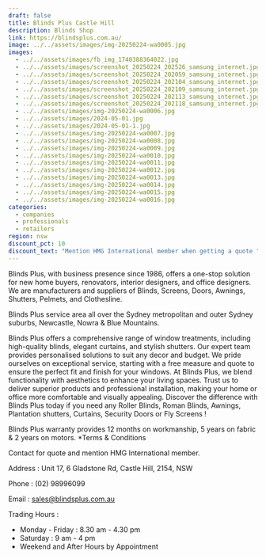 ```yaml
---
draft: false
title: Blinds Plus Castle Hill
description: Blinds Shop
link: https://blindsplus.com.au/
image: ../../assets/images/img-20250224-wa0005.jpg
images:
  - ../../assets/images/fb_img_1740388364022.jpg
  - ../../assets/images/screenshot_20250224_202526_samsung_internet.jpg
  - ../../assets/images/screenshot_20250224_202059_samsung_internet.jpg
  - ../../assets/images/screenshot_20250224_202104_samsung_internet.jpg
  - ../../assets/images/screenshot_20250224_202109_samsung_internet.jpg
  - ../../assets/images/screenshot_20250224_202113_samsung_internet.jpg
  - ../../assets/images/screenshot_20250224_202118_samsung_internet.jpg
  - ../../assets/images/img-20250224-wa0006.jpg
  - ../../assets/images/2024-05-01.jpg
  - ../../assets/images/2024-05-01-1.jpg
  - ../../assets/images/img-20250224-wa0007.jpg
  - ../../assets/images/img-20250224-wa0008.jpg
  - ../../assets/images/img-20250224-wa0009.jpg
  - ../../assets/images/img-20250224-wa0010.jpg
  - ../../assets/images/img-20250224-wa0011.jpg
  - ../../assets/images/img-20250224-wa0012.jpg
  - ../../assets/images/img-20250224-wa0013.jpg
  - ../../assets/images/img-20250224-wa0014.jpg
  - ../../assets/images/img-20250224-wa0015.jpg
  - ../../assets/images/img-20250224-wa0016.jpg
categories:
  - companies
  - professionals
  - retailers
region: nsw
discount_pct: 10
discount_text: "Mention HMG International member when getting a quote "
---
```

Blinds Plus, with business presence since 1986, offers a one-stop solution for new home buyers, renovators, interior designers, and office designers. We are manufacturers and suppliers of Blinds, Screens, Doors, Awnings, Shutters, Pelmets, and Clothesline.

Blinds Plus service area all over the Sydney metropolitan and outer Sydney suburbs, Newcastle, Nowra & Blue Mountains.

Blinds Plus offers a comprehensive range of window treatments, including high-quality blinds, elegant curtains, and stylish shutters. Our expert team provides personalised solutions to suit any decor and budget. We pride ourselves on exceptional service, starting with a free measure and quote to ensure the perfect fit and finish for your windows. At Blinds Plus, we blend functionality with aesthetics to enhance your living spaces. Trust us to deliver superior products and professional installation, making your home or office more comfortable and visually appealing. Discover the difference with Blinds Plus today if you need any Roller Blinds, Roman Blinds, Awnings, Plantation shutters, Curtains, Security Doors or Fly Screens !

Blinds Plus warranty provides 12 months on workmanship, 5 years on fabric & 2 years on motors. *Terms & Conditions 

Contact for quote and mention HMG International member. 

Address : Unit 17, 6 Gladstone Rd, Castle Hill, 2154, NSW

Phone : (02) 98996099

Email : sales@blindsplus.com.au

Trading Hours :

* Monday - Friday : 8.30 am - 4.30 pm
* Saturday : 9 am - 4 pm
* Weekend and After Hours by Appointment
